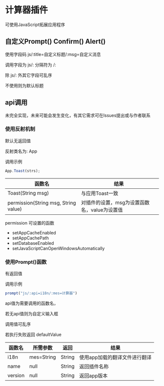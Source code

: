# 计算器插件

可使用JavaScript拓展应用程序

## 自定义Prompt() Confirm() Alert()

使用字段码    js/:title=自定义标题/:msg=自定义消息

调用字段为    js/:  分隔符为 /:

除    js/:    外其它字段可乱序

不使用则为默认标题

## api调用

未完全实现，未来可能会发生变化，有其它需求可在Issues提出或与作者联系

### 使用反射机制

默认无返回值

反射类名为: App

调用示例

```javascript
App.Toast(strs);
```

|函数名|结果|
|--|--|
|Toast(String msg)|与应用Toast一致|
|permission(String msg, String value)|对插件的设置，msg为设置函数名，value为设置值|

permission 可设置的函数

- setAppCacheEnabled
- setAppCachePath
- setDatabaseEnabled
- setJavaScriptCanOpenWindowsAutomatically

### 使用Prompt()函数

有返回值

调用示例

```javascript
prompt("js/:api=i18n/:mes=计算器")
```

api值为需要调用的函数名，

若无api值则为自定义输入框

调用值可乱序

若执行失败返回 defaultValue

|函数名|所需参数|返回|结果|
|--|--|--|--|
|i18n|mes=String|String|使用app加载的翻译文件进行翻译|
|name|null|String|返回插件名称|
|version|null|String|返回app版本|
